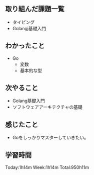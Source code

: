 ## 取り組んだ課題一覧
- タイピング
- Golangj基礎入門
## わかったこと
- Go
    - 変数
    - 基本的な型        
## 次やること
- Golang基礎入門
- ソフトウェアアーキテクチャの基礎
## 感じたこと
- Goをしっかりマスターしていきたい。
## 学習時間
Today:1h14m Week:1h14m Total:950h11m